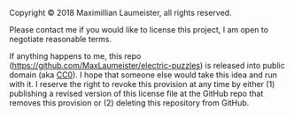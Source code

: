 Copyright © 2018 Maximillian Laumeister, all rights reserved.

Please contact me if you would like to license this project, I am open to negotiate reasonable terms.

If anything happens to me, this repo (https://github.com/MaxLaumeister/electric-puzzles) is released into public domain (aka [CC0](https://creativecommons.org/publicdomain/zero/1.0/)). I hope that someone else would take this idea and run with it. I reserve the right to revoke this provision at any time by either (1) publishing a revised version of this license file at the GitHub repo that removes this provision or (2) deleting this repository from GitHub.